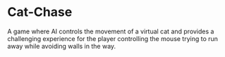 # Cat-Chase
A game where AI controls the movement of a virtual cat and provides a challenging experience for the player controlling the mouse trying to run away while avoiding walls in the way.
